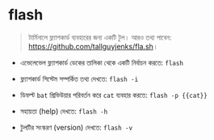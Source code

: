 # flash

> টার্মিনালে ফ্ল্যাশকার্ড ব্যবহারের জন্য একটি টুল।
> আরও তথ্য পাবেন: <https://github.com/tallguyjenks/fla.sh>।

* এভেলেভেল ফ্ল্যাশকার্ড ডেকের তালিকা থেকে একটি নির্বাচন করতে:
  `flash`

* ফ্ল্যাশকার্ড সিস্টেম সম্পর্কিত তথ্য দেখতে:
  `flash -i`

* ডিফল্ট `bat` প্রিভিউয়ার পরিবর্তন করে `cat` ব্যবহার করতে:
  `flash -p {{cat}}`

* সহায়তা (help) দেখতে:
  `flash -h`

* টুলটির সংস্করণ (version) দেখতে:
  `flash -v`
